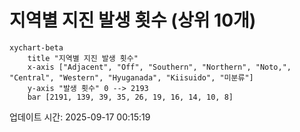 # 지역별 지진 발생 횟수 (상위 10개)

```mermaid
xychart-beta
    title "지역별 지진 발생 횟수"
    x-axis ["Adjacent", "Off", "Southern", "Northern", "Noto,", "Central", "Western", "Hyuganada", "Kiisuido", "미분류"]
    y-axis "발생 횟수" 0 --> 2193
    bar [2191, 139, 39, 35, 26, 19, 16, 14, 10, 8]
```

업데이트 시간: 2025-09-17 00:15:19
